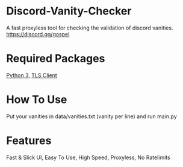 # Discord-Vanity-Checker
A fast proxyless tool for checking the validation of discord vanities. https://discord.gg/gospel

# Required Packages
[Python 3](https://www.python.org/downloads/), [TLS Client](https://pypi.org/project/tls-client/)

# How To Use
Put your vanities in data/vanities.txt (vanity per line) and run main.py

# Features
Fast & Slick UI, Easy To Use, High Speed, Proxyless, No Ratelimits
